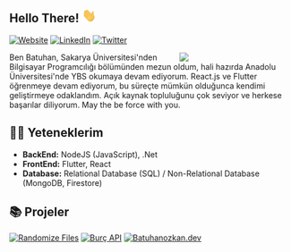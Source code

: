 <h2> Hello There! <img src="https://raw.githubusercontent.com/ABSphreak/ABSphreak/master/gifs/Hi.gif" height="25px"></h2>

[
![Website](https://img.shields.io/badge/Website-CC5500?style=for-the-badge&logo=&logoColor=white)](https://batuhanozkan.dev/) [ ![LinkedIn](https://img.shields.io/badge/LinkedIn-4682B4?style=for-the-badge&logo=linkedin&logoColor=white)](https://www.linkedin.com/in/batudev/) [![Twitter](https://img.shields.io/badge/Twitter-1E90FF?style=for-the-badge&logo=twitter&logoColor=white)](https://twitter.com/batujsx)

<img align="right" src="https://camo.githubusercontent.com/97d0c0c4209208d8ec9573c7e213e05872a9f59b703868647b559b77af601cc6/68747470733a2f2f692e70696e696d672e636f6d2f6f726967696e616c732f65382f66342f35332f65386634353334363961336563393765636433353464663436356437333931332e676966" width='200'/> 

Ben Batuhan, Sakarya Üniversitesi'nden Bilgisayar Programcılığı bölümünden mezun oldum, hali hazırda Anadolu Üniversitesi'nde YBS okumaya devam ediyorum. React.js ve Flutter öğrenmeye devam ediyorum, bu süreçte mümkün olduğunca kendimi geliştirmeye odaklandım. Açık kaynak topluluğunu çok seviyor ve herkese başarılar diliyorum. May the be force with you.

## 👨‍💻 Yeteneklerim

-  **BackEnd:**  NodeJS (JavaScript), .Net
-  **FrontEnd:**  Flutter, React
-  **Database:** Relational Database (SQL) / Non-Relational Database (MongoDB, Firestore)


## 📚 Projeler

[![Randomize Files](https://github-readme-stats.vercel.app/api/pin/?username=bozkankod&reporandomizefiles&theme=dark)](https://github.com/bozkankod/randomizefiles)
[![Burç API](https://github-readme-stats.vercel.app/api/pin/?username=bozkankod&repo=burcapi&theme=dark)](https://github.com/bozkankod/burcapi)
[![Batuhanozkan.dev](https://github-readme-stats.vercel.app/api/pin/?username=bozkankod&repo=landing-page&theme=dark)](https://github.com/bozkankod/landing-page)
